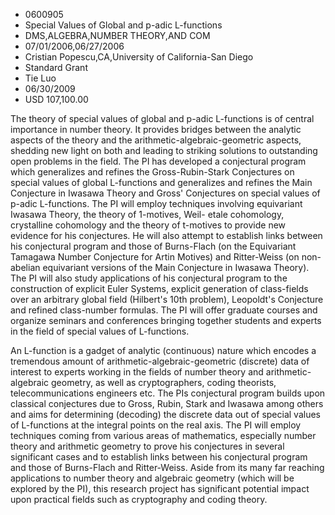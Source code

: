 
* 0600905
* Special Values of Global and p-adic L-functions
* DMS,ALGEBRA,NUMBER THEORY,AND COM
* 07/01/2006,06/27/2006
* Cristian Popescu,CA,University of California-San Diego
* Standard Grant
* Tie Luo
* 06/30/2009
* USD 107,100.00

The theory of special values of global and p-adic L-functions is of central
importance in number theory. It provides bridges between the analytic aspects of
the theory and the arithmetic-algebraic-geometric aspects, shedding new light on
both and leading to striking solutions to outstanding open problems in the
field. The PI has developed a conjectural program which generalizes and refines
the Gross-Rubin-Stark Conjectures on special values of global L-functions and
generalizes and refines the Main Conjecture in Iwasawa Theory and Gross'
Conjectures on special values of p-adic L-functions. The PI will employ
techniques involving equivariant Iwasawa Theory, the theory of 1-motives, Weil-
etale cohomology, crystalline cohomology and the theory of t-motives to provide
new evidence for his conjectures. He will also attempt to establish links
between his conjectural program and those of Burns-Flach (on the Equivariant
Tamagawa Number Conjecture for Artin Motives) and Ritter-Weiss (on non-abelian
equivariant versions of the Main Conjecture in Iwasawa Theory). The PI will also
study applications of his conjectural program to the construction of explicit
Euler Systems, explicit generation of class-fields over an arbitrary global
field (Hilbert's 10th problem), Leopoldt's Conjecture and refined class-number
formulas. The PI will offer graduate courses and organize seminars and
conferences bringing together students and experts in the field of special
values of L-functions.

An L-function is a gadget of analytic (continuous) nature which encodes a
tremendous amount of arithmetic-algebraic-geometric (discrete) data of interest
to experts working in the fields of number theory and arithmetic-algebraic
geometry, as well as cryptographers, coding theorists, telecommunications
engineers etc. The PIs conjectural program builds upon classical conjectures due
to Gross, Rubin, Stark and Iwasawa among others and aims for determining
(decoding) the discrete data out of special values of L-functions at the
integral points on the real axis. The PI will employ techniques coming from
various areas of mathematics, especially number theory and arithmetic geometry
to prove his conjectures in several significant cases and to establish links
between his conjectural program and those of Burns-Flach and Ritter-Weiss. Aside
from its many far reaching applications to number theory and algebraic geometry
(which will be explored by the PI), this research project has significant
potential impact upon practical fields such as cryptography and coding theory.
